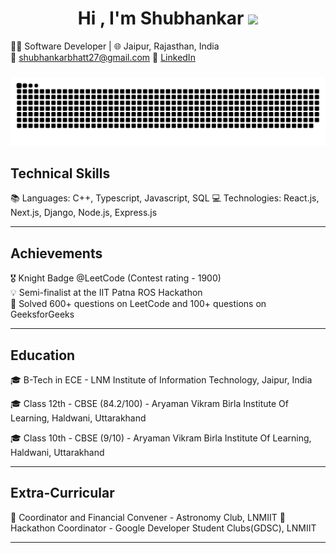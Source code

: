 <h1 align="center"><b>Hi , I'm Shubhankar </b><img src="https://media.giphy.com/media/hvRJCLFzcasrR4ia7z/giphy.gif" width="35"></h1>

👨‍💻 Software Developer | 🌐 Jaipur, Rajasthan, India  
📧 shubhankarbhatt27@gmail.com
🔗 [LinkedIn](https://linkedin.com/in/bhattshubhankar)

###

<img src="https://raw.githubusercontent.com/haupt-pascal/haupt-pascal/output/snake.svg" alt="Snake animation" />

###

## Technical Skills

📚 Languages: C++, Typescript, Javascript, SQL
💻 Technologies: React.js, Next.js, Django, Node.js, Express.js

---

## Achievements

🎖️ Knight Badge @LeetCode (Contest rating - 1900)  
💡 Semi-finalist at the IIT Patna ROS Hackathon  
📝 Solved 600+ questions on LeetCode and 100+ questions on GeeksforGeeks  

---

## Education

🎓 B-Tech in ECE - LNM Institute of Information Technology, Jaipur, India  

🎓 Class 12th - CBSE (84.2/100) - Aryaman Vikram Birla Institute Of Learning, Haldwani, Uttarakhand  

🎓 Class 10th - CBSE (9/10) - Aryaman Vikram Birla Institute Of Learning, Haldwani, Uttarakhand  


---

## Extra-Curricular

🌌 Coordinator and Financial Convener - Astronomy Club, LNMIIT
🎯 Hackathon Coordinator - Google Developer Student Clubs(GDSC), LNMIIT

---
